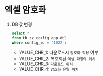 # 엑셀 암호화

1. DB 값 변경

    ```sql
    select *
    from tb_zz_config_app_dtl
    where config_no = '1022';
    ```

    + VALUE_CHR_1: 다운로드시 `암호화 적용` 여부
    + VALUE_CHR_2: 복호화된 `엑셀 파일의 위치`
    + VALUE_CHR_3: `다운로드 위치`
    + VALUE_CHR_4: `암호화 유틸 위치`

